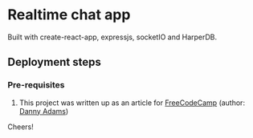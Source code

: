 # Realtime chat app

Built with create-react-app, expressjs, socketIO and HarperDB.

## Deployment steps
### Pre-requisites
1. This project was written up as an article for [FreeCodeCamp](https://www.freecodecamp.org/news/author/danny-adams/) (author: [Danny Adams](https://twitter.com/doabledanny))

Cheers!

